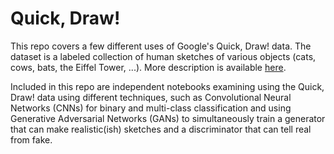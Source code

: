 # Quick, Draw!

This repo covers a few different uses of Google's Quick, Draw! data.  The dataset is a labeled collection of human sketches of various objects (cats, cows, bats, the Eiffel Tower, ...).  More description is available [here](https://quickdraw.withgoogle.com/data). 

Included in this repo are independent notebooks examining using the Quick, Draw! data using different techniques, such as Convolutional Neural Networks (CNNs) for binary and multi-class classification and using Generative Adversarial Networks (GANs) to simultaneously train a generator that can make realistic(ish) sketches and a discriminator that can tell real from fake.
